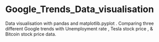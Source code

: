 # Google_Trends_Data_visualisation
Data visualisation with pandas and matplotlib.pyplot . Comparing three different Google trends with Unemployment rate , Tesla stock price , &amp; Bitcoin stock price data.
